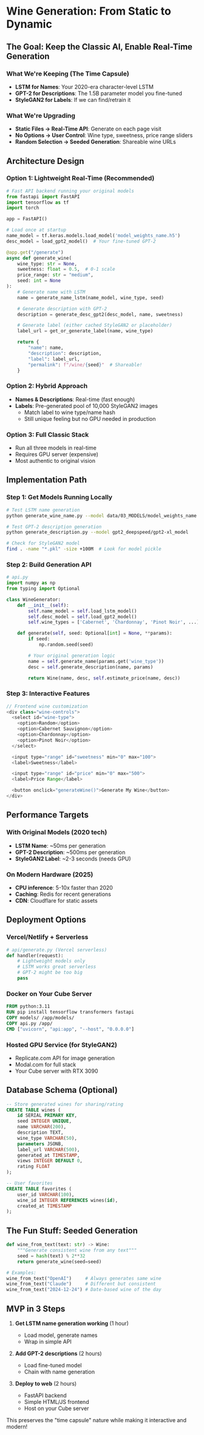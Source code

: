 # Wine Generation: From Static to Dynamic

## The Goal: Keep the Classic AI, Enable Real-Time Generation

### What We're Keeping (The Time Capsule)
- **LSTM for Names**: Your 2020-era character-level LSTM
- **GPT-2 for Descriptions**: The 1.5B parameter model you fine-tuned
- **StyleGAN2 for Labels**: If we can find/retrain it

### What We're Upgrading
- **Static Files → Real-Time API**: Generate on each page visit
- **No Options → User Control**: Wine type, sweetness, price range sliders
- **Random Selection → Seeded Generation**: Shareable wine URLs

## Architecture Design

### Option 1: Lightweight Real-Time (Recommended)
```python
# Fast API backend running your original models
from fastapi import FastAPI
import tensorflow as tf
import torch

app = FastAPI()

# Load once at startup
name_model = tf.keras.models.load_model('model_weights_name.h5')
desc_model = load_gpt2_model()  # Your fine-tuned GPT-2

@app.get("/generate")
async def generate_wine(
    wine_type: str = None,
    sweetness: float = 0.5,  # 0-1 scale
    price_range: str = "medium",
    seed: int = None
):
    # Generate name with LSTM
    name = generate_name_lstm(name_model, wine_type, seed)

    # Generate description with GPT-2
    description = generate_desc_gpt2(desc_model, name, sweetness)

    # Generate label (either cached StyleGAN2 or placeholder)
    label_url = get_or_generate_label(name, wine_type)

    return {
        "name": name,
        "description": description,
        "label": label_url,
        "permalink": f"/wine/{seed}"  # Shareable!
    }
```

### Option 2: Hybrid Approach
- **Names & Descriptions**: Real-time (fast enough)
- **Labels**: Pre-generated pool of 10,000 StyleGAN2 images
  - Match label to wine type/name hash
  - Still unique feeling but no GPU needed in production

### Option 3: Full Classic Stack
- Run all three models in real-time
- Requires GPU server (expensive)
- Most authentic to original vision

## Implementation Path

### Step 1: Get Models Running Locally
```bash
# Test LSTM name generation
python generate_wine_name.py --model data/03_MODELS/model_weights_name.h5

# Test GPT-2 description generation
python generate_description.py --model gpt2_deepspeed/gpt2-xl_model

# Check for StyleGAN2 model
find . -name "*.pkl" -size +100M  # Look for model pickle
```

### Step 2: Build Generation API
```python
# api.py
import numpy as np
from typing import Optional

class WineGenerator:
    def __init__(self):
        self.name_model = self.load_lstm_model()
        self.desc_model = self.load_gpt2_model()
        self.wine_types = ['Cabernet', 'Chardonnay', 'Pinot Noir', ...]

    def generate(self, seed: Optional[int] = None, **params):
        if seed:
            np.random.seed(seed)

        # Your original generation logic
        name = self.generate_name(params.get('wine_type'))
        desc = self.generate_description(name, params)

        return Wine(name, desc, self.estimate_price(name, desc))
```

### Step 3: Interactive Features
```javascript
// Frontend wine customization
<div class="wine-controls">
  <select id="wine-type">
    <option>Random</option>
    <option>Cabernet Sauvignon</option>
    <option>Chardonnay</option>
    <option>Pinot Noir</option>
  </select>

  <input type="range" id="sweetness" min="0" max="100">
  <label>Sweetness</label>

  <input type="range" id="price" min="0" max="500">
  <label>Price Range</label>

  <button onclick="generateWine()">Generate My Wine</button>
</div>
```

## Performance Targets

### With Original Models (2020 tech)
- **LSTM Name**: ~50ms per generation
- **GPT-2 Description**: ~500ms per generation
- **StyleGAN2 Label**: ~2-3 seconds (needs GPU)

### On Modern Hardware (2025)
- **CPU inference**: 5-10x faster than 2020
- **Caching**: Redis for recent generations
- **CDN**: Cloudflare for static assets

## Deployment Options

### Vercel/Netlify + Serverless
```python
# api/generate.py (Vercel serverless)
def handler(request):
    # Lightweight models only
    # LSTM works great serverless
    # GPT-2 might be too big
    pass
```

### Docker on Your Cube Server
```dockerfile
FROM python:3.11
RUN pip install tensorflow transformers fastapi
COPY models/ /app/models/
COPY api.py /app/
CMD ["uvicorn", "api:app", "--host", "0.0.0.0"]
```

### Hosted GPU Service (for StyleGAN2)
- Replicate.com API for image generation
- Modal.com for full stack
- Your Cube server with RTX 3090

## Database Schema (Optional)
```sql
-- Store generated wines for sharing/rating
CREATE TABLE wines (
    id SERIAL PRIMARY KEY,
    seed INTEGER UNIQUE,
    name VARCHAR(200),
    description TEXT,
    wine_type VARCHAR(50),
    parameters JSONB,
    label_url VARCHAR(500),
    generated_at TIMESTAMP,
    views INTEGER DEFAULT 0,
    rating FLOAT
);

-- User favorites
CREATE TABLE favorites (
    user_id VARCHAR(100),
    wine_id INTEGER REFERENCES wines(id),
    created_at TIMESTAMP
);
```

## The Fun Stuff: Seeded Generation

```python
def wine_from_text(text: str) -> Wine:
    """Generate consistent wine from any text"""
    seed = hash(text) % 2**32
    return generate_wine(seed=seed)

# Examples:
wine_from_text("OpenAI")     # Always generates same wine
wine_from_text("Claude")     # Different but consistent
wine_from_text("2024-12-24") # Date-based wine of the day
```

## MVP in 3 Steps

1. **Get LSTM name generation working** (1 hour)
   - Load model, generate names
   - Wrap in simple API

2. **Add GPT-2 descriptions** (2 hours)
   - Load fine-tuned model
   - Chain with name generation

3. **Deploy to web** (2 hours)
   - FastAPI backend
   - Simple HTML/JS frontend
   - Host on your Cube server

This preserves the "time capsule" nature while making it interactive and modern!